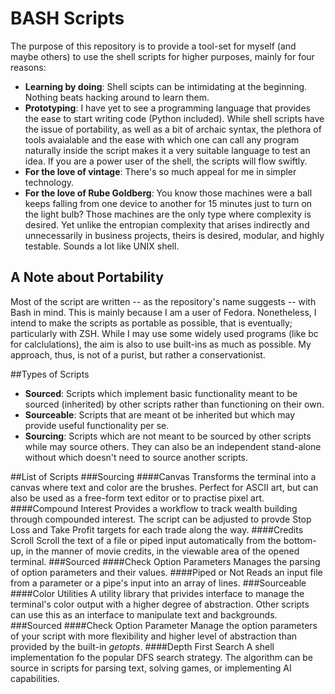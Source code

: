 # BASH Scripts
The purpose of this repository is to provide a tool-set for myself (and maybe others) to use the shell scripts for higher purposes, mainly for four reasons:
* **Learning by doing**: Shell scipts can be intimidating at the beginning. Nothing beats hacking around to learn them.
* **Prototyping**: I have yet to see a programming language that provides the ease to start writing code (Python included). While shell scripts have the issue of portability, as well as a bit of archaic syntax, the plethora of tools avaialable and the ease with which one can call any program naturally inside the script makes it a very suitable language to test an idea. If you are a power user of the shell, the scripts will flow swiftly.
* **For the love of vintage**: There's so much appeal for me in simpler technology.
* **For the love of Rube Goldberg**: You know those machines were a ball keeps falling from one device to another for 15 minutes just to turn on the light bulb? Those machines are the only type where complexity is desired. Yet unlike the entropian complexity that arises indirectly and unnecessarily in business projects, theirs is desired, modular, and highly testable. Sounds a lot like UNIX shell.

## A Note about Portability
Most of the script are written -- as the repository's name suggests -- with Bash in mind. This is mainly because I am a user of Fedora. Nonetheless, I intend to make the scripts as portable as possible, that is eventually; particularly with ZSH. While I may use some widely used programs (like bc for calclulations), the aim is also to use built-ins as much as possible. My approach, thus, is not of a purist, but rather a conservationist.

##Types of Scripts
* **Sourced**: Scripts which implement basic functionality meant to be sourced (inherited) by other scripts rather than functioning on their own.
* **Sourceable**: Scripts that are meant ot be inherited but which may provide useful functionality per se.
* **Sourcing**: Scripts which are not meant to be sourced by other scripts while may source others. They can also be an independent stand-alone without which doesn't need to source another scripts.

##List of Scripts
###Sourcing
####Canvas
Transforms the terminal into a canvas where text and color are the brushes. Perfect for ASCII art, but can also be used as a free-form text editor or to practise pixel art.
####Compound Interest
Provides a workflow to track wealth building through compounded interest. The script can be adjusted to provde Stop Loss and Take Profit targets for each trade along the way.
####Credits Scroll
Scroll the text of a file or piped input automatically from the bottom-up, in the manner of movie credits, in the viewable area of the opened terminal.
###Sourced
####Check Option Parameters
Manages the parsing of option parameters and their values.
####Piped or Not
Reads an input file from a parameter or a pipe's input into an array of lines.
###Sourceable
####Color Utilities
A utility library that privides interface to manage the terminal's color output with a higher degree of abstraction. Other scripts can use this as an interface to manipulate text and backgrounds.
###Sourced
####Check Option Parameter
Manage the option parameters of your script with more flexibility and higher level of abstraction than provided by the built-in _getopts_.
####Depth First Search
A shell implementation fo the popular DFS search strategy. The algorithm can be source in scripts for parsing text, solving games, or implementing AI capabilities.

